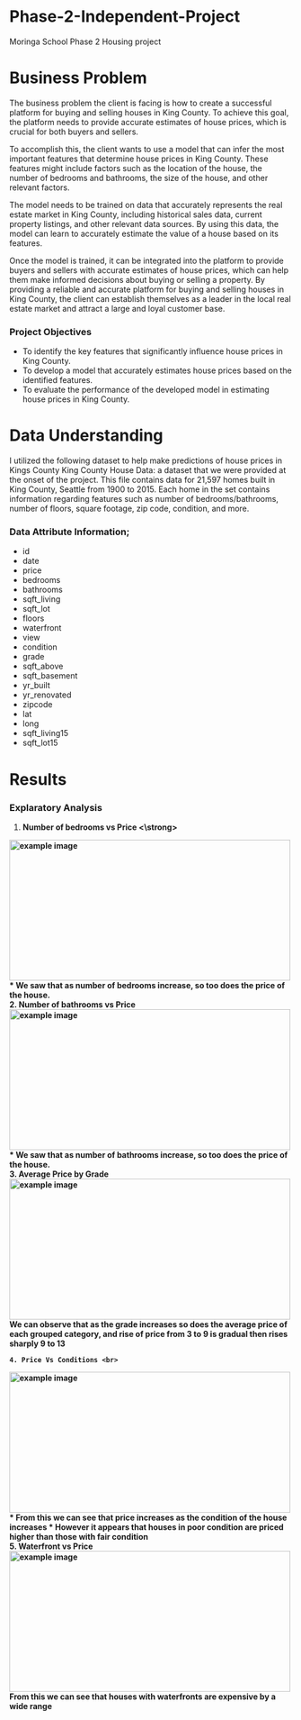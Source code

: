 # Phase-2-Independent-Project
Moringa School
Phase 2 Housing project

# Business Problem
The business problem the client is facing is how to create a successful platform for buying and selling houses in King County. To achieve this goal, the platform needs to provide accurate estimates of house prices, which is crucial for both buyers and sellers.

To accomplish this, the client wants to use a model that can infer the most important features that determine house prices in King County. These features might include factors such as the location of the house, the number of bedrooms and bathrooms, the size of the house, and other relevant factors.

The model needs to be trained on data that accurately represents the real estate market in King County, including historical sales data, current property listings, and other relevant data sources. By using this data, the model can learn to accurately estimate the value of a house based on its features.

Once the model is trained, it can be integrated into the platform to provide buyers and sellers with accurate estimates of house prices, which can help them make informed decisions about buying or selling a property. By providing a reliable and accurate platform for buying and selling houses in King County, the client can establish themselves as a leader in the local real estate market and attract a large and loyal customer base. 


### Project Objectives 
* To identify the key features that significantly influence house prices in King County.
* To develop a model that accurately estimates house prices based on the identified features.
* To evaluate the performance of the developed model in estimating house prices in King County.

# Data Understanding 
I utilized the following dataset to help make predictions of house prices in Kings County 
King County House Data: a dataset that we were provided at the onset of the project. This file contains data for 21,597 homes built in King County, Seattle from 1900 to 2015. Each home in the set contains information regarding features such as number of bedrooms/bathrooms, number of floors, square footage, zip code, condition, and more.

### Data Attribute Information;
* id
* date
* price 
* bedrooms 
* bathrooms 
* sqft_living 
* sqft_lot
* floors
* waterfront
* view
* condition
* grade
* sqft_above
* sqft_basement
* yr_built
* yr_renovated
* zipcode
* lat
* long
* sqft_living15
* sqft_lot15

# Results
### Explaratory Analysis
1. <strong> Number of bedrooms vs Price <\strong> <br>
<img src="https://github.com/Rafael-Muthemba/Phase-2-Independent-Project/blob/907883d7317278ce9ac4ccec40e7475778a0a069/Bedroom%20vs%20price.JPG" alt="example image" width="500" height="250">
<br>
* We saw that as number of bedrooms increase, so too does the price of the house.

<br>
    2. Number of bathrooms vs Price <br>
<img src="https://github.com/Rafael-Muthemba/Phase-2-Independent-Project/blob/3cdf14ebf0bba6d9c856746b43b034e76ab97bbe/Bathroom%20vs%20price.JPG" alt="example image" width="500" height="250">* 
We saw that as number of bathrooms increase, so too does the price of the house.

<br>
    3. Average Price by Grade <br>
<img src="https://github.com/Rafael-Muthemba/Phase-2-Independent-Project/blob/3cdf14ebf0bba6d9c856746b43b034e76ab97bbe/average%20price%20by%20grade.JPG" alt="example image" width="500" height="250">
We can observe that as the grade increases so does the average price of each grouped category, and rise of price from 3 to 9 is gradual then rises sharply 9 to 13

<br>

    4. Price Vs Conditions <br>
<img src="https://github.com/Rafael-Muthemba/Phase-2-Independent-Project/blob/3cdf14ebf0bba6d9c856746b43b034e76ab97bbe/Condition%20vs%20price.JPG" alt="example image" width="500" height="250">
* From this we can see that price increases as the condition of the house increases
* However it appears that houses in poor condition are priced higher than those with fair condition
<br>
    5. Waterfront vs Price <br>
    <img src="https://github.com/Rafael-Muthemba/Phase-2-Independent-Project/blob/3cdf14ebf0bba6d9c856746b43b034e76ab97bbe/Waterfront%20vs%20price.JPG" alt="example image" width="500" height="250">
  From this we can see that houses with waterfronts are expensive by a wide range
